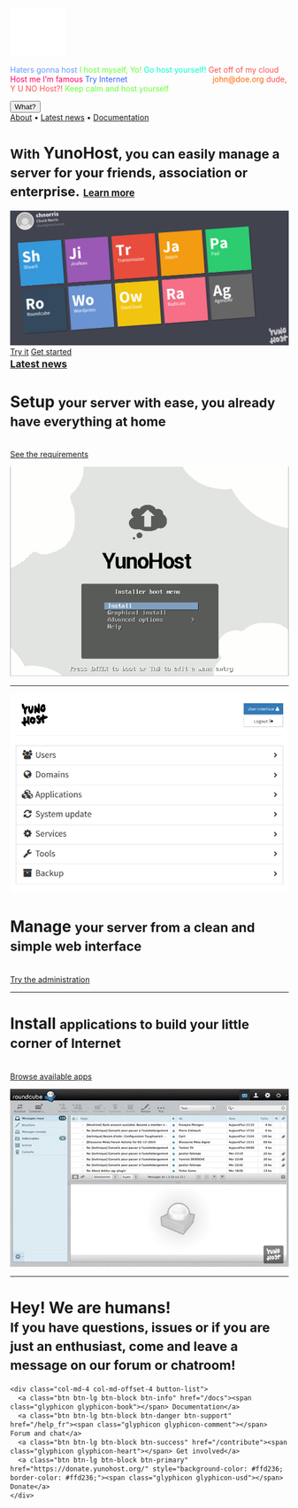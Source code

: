 <div class="teasing-part">                                                                      

  <div class="home-logo">
    <img src="/images/ynh_logo_white_300dpi.png" width="100"/>
  </div>

  <div class="punchline">
    <p>
      <span class="yolo 1" style="color: #6699FF;">Haters gonna host</span>
      <span class="yolo 2" style="color: #66FF33;">I host myself, Yo!</span>
      <span class="yolo 3" style="color: #00FFCC;">Go host yourself!</span>
      <span class="yolo 4" style="color: #FF5050;">Get off of my cloud</span>
      <span class="yolo 5" style="color: #FF0066;">Host me I’m famous</span>
      <span class="yolo 6" style="color: #3366FF;">Try Internet</span>
      <span class="yolo 7" style="color: #FFFFFF;">How I met your server</span>
      <span class="yolo 8" style="color: #FF6600;">john@doe.org</span>
      <span class="yolo 9" style="color: #FF5050;">dude, Y U NO Host?!</span>
      <span class="yolo 10" style="color: #66FF33;">Keep calm and host yourself</span>
    </p>
    <button class="btn btn-primary btn-lg btn-block yolobtn">What?</button>
  </div>

  <div class="main-links hidden-xs">
    <a href="/whatsyunohost">About</a> <span class="colored-bar">•</span> 
    <a href="https://forum.yunohost.org/c/announcement" target="_blank">Latest news</a> <span class="colored-bar">•</span> 
    <a href="/docs">Documentation</a>
  </div>

</div><!-- teasing-part -->

<div class="boring-part" markdown="1">

  <h1><small>With</small> YunoHost<small>, you can easily manage a server for your friends, association or enterprise.</small> <a href="/whatsyunohost" style="font-size:0.6em;">Learn more</a></small></h1>

  <div class="home-panel">
    <img src="/images/home_panel.jpg" />
  </div>

  <div class="call-to-action">
    <a class="btn btn-primary btn-lg" href="/try">Try it</a>
    <a class="btn btn-success btn-lg" href="/install">Get started</a>
    <h2 style="margin-top: 0"><small><a href="https://forum.yunohost.org/c/announcement">Latest news</a></small></h2>
  </div>


  <div class="row cf">
    <div class="col-md-7 text-right">
      <h1>Setup <small>your server with ease, you already have everything at home</small></h1>
      <p><br /><a href="/hardware">See the requirements</a></p>
    </div>
    <div class="col-md-4">
      <div class="feature-pic">
        <img src="/images/home_install.png" />
      </div>
    </div>
  </div>

  <hr />

  <div class="row cf">
    <div class="col-md-4">
      <div class="feature-pic">
        <img src="/images/webadmin.png" />
      </div>
    </div>
    <div class="col-md-7">
      <h1>Manage <small>your server from a clean and simple web interface</small></h1>
      <p><br /><a href="/try">Try the administration</a></p>
    </div>
  </div>

  <hr />

  <div class="row cf">
    <div class="col-md-7 text-right">
      <h1>Install <small>applications to build your little corner of Internet</small></h1>
      <p><br /><a href="/apps">Browse available apps</a></p>
    </div>
    <div class="col-md-4">
      <div class="feature-pic">
        <img src="/images/home_enjoy.jpg" />
      </div>
    </div>
  </div>

  <hr />

  <div class="row cf">
    <div class="text-center">
    <h1>Hey! We are humans!<br />
    <small>If you have questions, issues or if you are just an enthusiast, come and leave a message on our forum or chatroom!</small></h1>

    <div class="col-md-4 col-md-offset-4 button-list">
      <a class="btn btn-lg btn-block btn-info" href="/docs"><span class="glyphicon glyphicon-book"></span> Documentation</a>
      <a class="btn btn-lg btn-block btn-danger btn-support" href="/help_fr"><span class="glyphicon glyphicon-comment"></span> Forum and chat</a>
      <a class="btn btn-lg btn-block btn-success" href="/contribute"><span class="glyphicon glyphicon-heart"></span> Get involved</a>
      <a class="btn btn-lg btn-block btn-primary" href="https://donate.yunohost.org/" style="background-color: #ffd236; border-color: #ffd236;"><span class="glyphicon glyphicon-usd"></span> Donate</a>
    </div>
 </div>

</div><!-- boring-part -->

<script type="text/javascript">
    jQuery('.teasing-part').css({
        marginTop: '0',
        display: 'block'
    });
    jQuery('.boring-part').css({
        marginTop: jQuery(window).height() + 100
    });
    jQuery( window ).resize(function() {
        jQuery('.boring-part').css({
            marginTop: jQuery('.teasing-part').height() + 100
        });
    });
    jQuery('.yolo').hide();
    randomNumber = Math.floor((Math.random()*jQuery('.yolo').length)+1);
    color = jQuery('.yolo.' + randomNumber).css('color');
    jQuery('.yolo.' + randomNumber).fadeIn();
    document.title = jQuery('.yolo.' + randomNumber).text();
    jQuery('.colored-bar').css({
      color: color,
      fontWeight: 'bold',
      padding: '1%'
    });
    jQuery('.yolobtn').css({
      background: color,
      borderColor: color
    }).on('click', function() {
      jQuery('html, body').animate({
        scrollTop: jQuery(window).height() + 80
      }, 500);
    });

</script>
